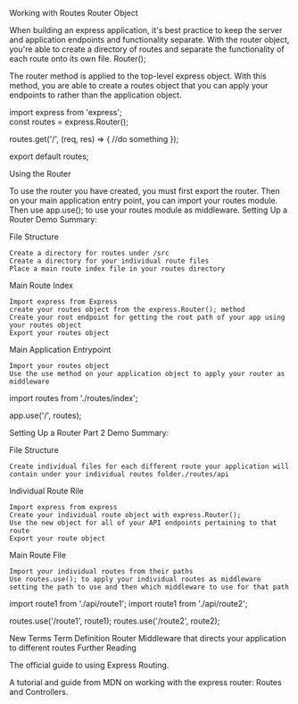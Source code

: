 Working with Routes
Router Object

When building an express application, it's best practice to keep the server and application endpoints and functionality separate. With the router object, you're able to create a directory of routes and separate the functionality of each route onto its own file.
Router();

The router method is applied to the top-level express object. With this method, you are able to create a routes object that you can apply your endpoints to rather than the application object.

import express from 'express';   
const routes = express.Router();

routes.get('/', (req, res) => { //do something });

export default routes;

Using the Router

To use the router you have created, you must first export the router. Then on your main application entry point, you can import your routes module. Then use app.use(); to use your routes module as middleware.
Setting Up a Router
Demo Summary:

File Structure

    Create a directory for routes under /src
    Create a directory for your individual route files
    Place a main route index file in your routes directory

Main Route Index

    Import express from Express
    create your routes object from the express.Router(); method
    Create your root endpoint for getting the root path of your app using your routes object
    Export your routes object

Main Application Entrypoint

    Import your routes object
    Use the use method on your application object to apply your router as middleware

import routes from './routes/index';

app.use('/', routes);

Setting Up a Router Part 2
Demo Summary:

File Structure

    Create individual files for each different route your application will contain under your individual routes folder./routes/api

Individual Route Rile

    Import express from express
    Create your individual route object with express.Router();
    Use the new object for all of your API endpoints pertaining to that route
    Export your route object

Main Route File

    Import your individual routes from their paths
    Use routes.use(); to apply your individual routes as middleware setting the path to use and then which middleware to use for that path

import route1 from './api/route1';
import route1 from './api/route2';

routes.use('/route1', route1);
routes.use('/route2', route2);

New Terms
Term 	Definition
Router 	Middleware that directs your application to different routes
Further Reading

The official guide to using Express Routing.

A tutorial and guide from MDN on working with the express router: Routes and Controllers.
